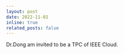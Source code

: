 ```yaml
---
layout: post
date: 2022-11-01
inline: true
related_posts: false
---
```


Dr.Dong am invited to be a TPC of IEEE Cloud.
